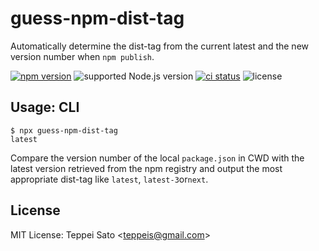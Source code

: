 # guess-npm-dist-tag

Automatically determine the dist-tag from the current latest and the new version number when `npm publish`.

[![npm version][npm-image]][npm-url]
![supported Node.js version][node-version]
[![ci status][ci-image]][ci-url]
![license][license]

## Usage: CLI

```console
$ npx guess-npm-dist-tag
latest
```

Compare the version number of the local `package.json` in CWD with the latest version retrieved from the npm registry and output the most appropriate dist-tag like `latest`, `latest-3`or`next`.

## License

MIT License: Teppei Sato &lt;teppeis@gmail.com&gt;

[npm-image]: https://badgen.net/npm/v/guess-npm-dist-tag?icon=npm&label=
[npm-url]: https://npmjs.org/package/guess-npm-dist-tag
[node-version]: https://badgen.net/npm/node/guess-npm-dist-tag
[license]: https://badgen.net/npm/license/guess-npm-dist-tag
[ci-image]: https://github.com/teppeis/guess-npm-dist-tag/workflows/ci/badge.svg
[ci-url]: https://github.com/teppeis/guess-npm-dist-tag/actions?query=workflow%3Aci
